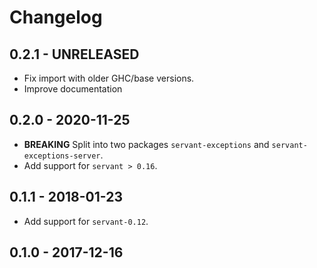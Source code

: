 # Changelog

## 0.2.1 - UNRELEASED

 * Fix import with older GHC/base versions.
 * Improve documentation

## 0.2.0 - 2020-11-25

 * **BREAKING** Split into two packages `servant-exceptions` and
   `servant-exceptions-server`.
 * Add support for `servant > 0.16`.

## 0.1.1 - 2018-01-23

 * Add support for `servant-0.12`.

## 0.1.0 - 2017-12-16
